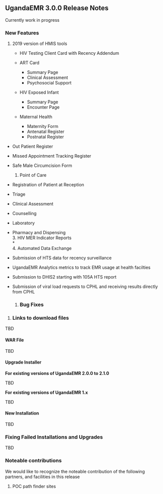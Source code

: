## UgandaEMR 3.0.0 Release Notes

Currently work in progress

### New Features

1. 2019 version of HMIS tools

   * HIV Testing Client Card with Recency Addendum 
   * ART Card  
     * Summary Page
     * Clinical Assessment
     * Psychosocial Support
   * HIV Exposed Infant

     * Summary Page
     * Encounter Page  

   * Maternal Health

     * Maternity Form
     * Antenatal Register
     * Postnatal Register

* Out Patient Register
* Missed Appointment Tracking Register 
* Safe Male Circumcision Form 
  1. Point of Care 
* Registration of Patient at Reception

* Triage

* Clinical Assessment

* Counselling

* Laboratory

* Pharmacy and Dispensing  
  3. HIV MER Indicator Reports   
  \*   
  4. Automated Data Exchange

* Submission of HTS data for recency surveillance
* UgandaEMR Analytics metrics to track EMR usage at health facilties 
* Submission to DHIS2 starting with 105A HTS report 
* Submission of viral load requests to CPHL and receiving results directly from CPHL 
  1. ### Bug Fixes

1. ### Links to download files

TBD

#### WAR File

TBD

#### Upgrade Installer

**For existing versions of UgandaEMR 2.0.0 to 2.1.0**

TBD

**For existing versions of UgandaEMR 1.x**

TBD

#### New Installation

TBD

### Fixing Failed Installations and Upgrades

TBD

### Noteable contributions

We would like to recognize the noteable contribution of the following partners, and facilities in this release

1. POC path finder sites



